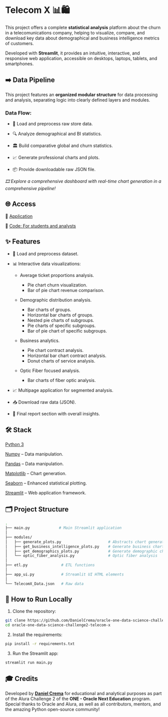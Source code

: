# Telecom X 📊🛍️
This project offers a complete **statistical analysis** platform about the churn in a telecomunications company, helping to visualize, compare, and download key data about demographical and business intelligence metrics of customers.

Developed with **Streamlit**, it provides an intuitive, interactive, and responsive web application, accessible on desktops, laptops, tablets, and smartphones.

## ➡️ Data Pipeline
This project features an **organized modular structure** for data processing and analysis, separating logic into clearly defined layers and modules.

### Data Flow:
- 🛒 Load and preprocess raw store data.

- 🔍 Analyze demographical and BI statistics.

- 🏛️ Build comparative global and churn statistics.

- 📈 Generate professional charts and plots.

- 📦 Provide downloadable raw JSON file.

*🎞️ Explore a comprehensive dashboard with real-time chart generation in a comprehensive pipeline!*

## 🌐 Access
🔗 [Application](https://telecom-x.streamlit.app)

🔗 [Code: For students and analysts](https://github.com/DanielCrema/oracle-one-data-science-challenge2-telecom-x)

## ✨ Features
- 📂 Load and preprocess dataset.

- 📊 Interactive data visualizations:

    - Average ticket proportions analysis.
        - Pie chart churn visualization.
        - Bar of pie chart revenue comparison.

    - Demographic distribution analysis.
        - Bar charts of groups.
        - Horizontal bar charts of groups.
        - Nested pie charts of subgroups.
        - Pie charts of specific subgroups.
        - Bar of pie chart of specific subgroups.

    - Business analytics.
        - Pie chart contract analysis.
        - Horizontal bar chart contract analysis.
        - Donut charts of service analysis.

    - Optic Fiber focused analysis.
        - Bar charts of fiber optic analysis.

- 📈 Multipage application for segmented analysis.

- 📥 Download raw data (JSON).

- 📄 Final report section with overall insights.

## 🛠️ Stack
[Python 3](https://www.python.org)

[Numpy](https://numpy.org/) – Data manipulation.

[Pandas](https://pandas.pydata.org) – Data manipulation.

[Matplotlib](https://matplotlib.org) – Chart generation.

[Seaborn](https://seaborn.pydata.org) – Enhanced statistical plotting.

[Streamlit](https://streamlit.io) – Web application framework.


## 🗂️ Project Structure
```bash
.
├── main.py             # Main Streamlit application
│
├── modules/
│   ├── generate_plots.py                     # Abstracts chart generation
│   ├── get_business_intelligence_plots.py    # Generate business charts
│   ├── get_demographics_plots.py             # Generate demographic charts
│   └── optic_fiber_analysis.py               # Optic fiber analysis
│
├── etl.py               # ETL functions
│
├── app_ui.py            # Streamlit UI HTML elements
│
└── TelecomX_Data.json   # Raw data
```

## 📑 How to Run Locally
1. Clone the repository:

```bash
git clone https://github.com/DanielCrema/oracle-one-data-science-challenge2-telecom-x.git
cd oracle-one-data-science-challenge2-telecom-x
```

2. Install the requirements:

```bash
pip install -r requirements.txt
```

3. Run the Streamlit app:

```bash
streamlit run main.py
```
## 🎓 Credits
Developed by [**Daniel Crema**](https://github.com/DanielCrema) for educational and analytical purposes as part of the Alura Challenge 2 of the **ONE - Oracle Next Education** program.
Special thanks to Oracle and Alura, as well as all contributors, mentors, and the amazing Python open-source community!